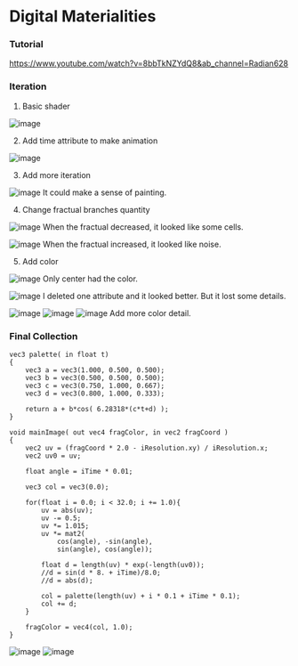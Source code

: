 # Digital Materialities

### Tutorial
https://www.youtube.com/watch?v=8bbTkNZYdQ8&ab_channel=Radian628

### Iteration
1. Basic shader

![image](https://github.com/pfyuan110/CT3-FA23/assets/113642868/98d50ea2-f987-4d9a-a549-3f4e1c4460cf)

2. Add time attribute to make animation

![image](https://github.com/pfyuan110/CT3-FA23/assets/113642868/670977cb-3f8b-4e47-a604-e8658fb00892)

3. Add more iteration

![image](https://github.com/pfyuan110/CT3-FA23/assets/113642868/5de07fba-d4e3-4eff-bc91-afca405f8436)
It could make a sense of painting.

4. Change fractual branches quantity

![image](https://github.com/pfyuan110/CT3-FA23/assets/113642868/7b0de7c7-8ed8-4747-94f2-9b39737f4cf0)
When the fractual decreased, it looked like some cells.

![image](https://github.com/pfyuan110/CT3-FA23/assets/113642868/a6d1ee85-1fe7-4428-b9ea-cc0da538e8ef)
When the fractual increased, it looked like noise.

5. Add color

![image](https://github.com/pfyuan110/CT3-FA23/assets/113642868/6d92c5fd-9c1c-4ca4-9a6f-6b168cc371e2)
Only center had the color.

![image](https://github.com/pfyuan110/CT3-FA23/assets/113642868/72ebaeb5-4848-457e-a8df-924c244f345b)
I deleted one attribute and it looked better. But it lost some details.

![image](https://github.com/pfyuan110/CT3-FA23/assets/113642868/5c4f4e40-cd69-41f8-8606-2f62fad5bf31)
![image](https://github.com/pfyuan110/CT3-FA23/assets/113642868/c58fe06a-0ae5-4b82-9765-41e65e08a5c0)
![image](https://github.com/pfyuan110/CT3-FA23/assets/113642868/ced82c0c-d418-4488-9b2a-811a8bf5d89e)
Add more color detail.

### Final Collection
```
vec3 palette( in float t)
{
    vec3 a = vec3(1.000, 0.500, 0.500);
    vec3 b = vec3(0.500, 0.500, 0.500);
    vec3 c = vec3(0.750, 1.000, 0.667);
    vec3 d = vec3(0.800, 1.000, 0.333);
    
    return a + b*cos( 6.28318*(c*t+d) );
}

void mainImage( out vec4 fragColor, in vec2 fragCoord )
{
    vec2 uv = (fragCoord * 2.0 - iResolution.xy) / iResolution.x;
    vec2 uv0 = uv;
    
    float angle = iTime * 0.01;
    
    vec3 col = vec3(0.0);
    
    for(float i = 0.0; i < 32.0; i += 1.0){
        uv = abs(uv);
        uv -= 0.5;
        uv *= 1.015;
        uv *= mat2(
            cos(angle), -sin(angle), 
            sin(angle), cos(angle));
            
        float d = length(uv) * exp(-length(uv0));
        //d = sin(d * 8. + iTime)/8.0;
        //d = abs(d);
        
        col = palette(length(uv) + i * 0.1 + iTime * 0.1);
        col += d;
    }
    
    fragColor = vec4(col, 1.0);
}
```

![image](https://github.com/pfyuan110/CT3-FA23/assets/113642868/80d642c9-43e1-4eba-adf8-5662cca34cc3)
![image](https://github.com/pfyuan110/CT3-FA23/assets/113642868/575b485d-5aef-40cd-b15c-3c8cffea3e39)


